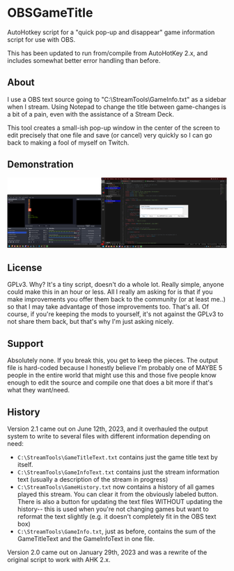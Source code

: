 # OBSGameTitle
AutoHotkey script for a "quick pop-up and disappear" game information script for use with OBS.

This has been updated to run from/compile from AutoHotKey 2.x, and includes
somewhat better error handling than before.

## About

I use a OBS text source going to "C:\StreamTools\GameInfo.txt" as a sidebar when I stream. Using Notepad to change the title between game-changes is a bit of a pain, even with the assistance of a Stream Deck.

This tool creates a small-ish pop-up window in the center of the screen to edit precisely that one file and save (or cancel) very quickly so I can go back to making a fool of myself on Twitch.

## Demonstration
![Screenshot](https://github.com/Firehawke/OBSGameTitle/raw/master/Demo.png)

## License

GPLv3. Why? It's a tiny script, doesn't do a whole lot. Really simple, anyone could make this in an hour or less. All I really am asking for is that if you make improvements you offer them back to the community (or at least me..) so that I may take advantage of those improvements too. That's all. Of course, if you're keeping the mods to yourself, it's not against the GPLv3 to not share them back, but that's why I'm just asking nicely.

## Support

Absolutely none. If you break this, you get to keep the pieces. The output file is hard-coded because I honestly believe I'm probably one of MAYBE 5 people in the entire world that might use this and those five people know enough to edit the source and compile one that does a bit more if that's what they want/need.

## History

Version 2.1 came out on June 12th, 2023, and it overhauled the output system to write to several files with different information depending on need:

* ``C:\StreamTools\GameTitleText.txt`` contains just the game title text by itself.
* ``C:\StreamTools\GameInfoText.txt`` contains just the stream information text (usually a description of the stream in progress)
* ``C:\StreamTools\GameHistory.txt`` now contains a history of all games played this stream. You can clear it from the obviously labeled button. There is also a button for updating the text files WITHOUT updating the history-- this is used when you're not changing games but want to reformat the text slightly (e.g. it doesn't completely fit in the OBS text box)
* ``C:\StreamTools\GameInfo.txt``, just as before, contains the sum of the GameTitleText and the GameInfoText in one file.

Version 2.0 came out on January 29th, 2023 and was a rewrite of the original script to work with AHK 2.x.
